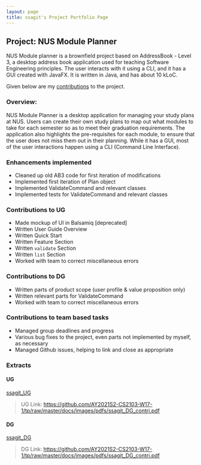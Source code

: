 ```yaml
---
layout: page
title: ssagit's Project Portfolio Page
---
```


## Project: NUS Module Planner

NUS Module planner is a brownfield project based on AddressBook - Level 3, a desktop address book application used for teaching Software Engineering principles. The user interacts with it using a CLI, and it has a GUI created with JavaFX. It is written in Java, and has about 10 kLoC.

Given below are my [contributions](https://nus-cs2103-ay2021s2.github.io/tp-dashboard/?search=&sort=groupTitle&sortWithin=title&timeframe=commit&mergegroup=&groupSelect=groupByRepos&breakdown=true&checkedFileTypes=docs~functional-code~test-code~other&since=&tabOpen=true&tabType=authorship&tabAuthor=ssagit&tabRepo=AY2021S2-CS2103-W17-1%2Ftp%5Bmaster%5D&authorshipIsMergeGroup=false&authorshipFileTypes=docs~functional-code~test-code~other&authorshipIsBinaryFileTypeChecked=false) to the project.

### Overview:

NUS Module Planner is a desktop application for managing your study plans at NUS. Users can create their own study plans to map out what modules to take for each semester so as to meet their graduation requirements. The application also highlights the pre-requisites for each module, to ensure that the user does not miss them out in their planning. While it has a GUI, most of the user interactions happen using a CLI (Command Line Interface).

### Enhancements implemented
- Cleaned up old AB3 code for first iteration of modifications
- Implemented first iteration of Plan object
- Implemented ValidateCommand and relevant classes
- Implemented tests for ValidateCommand and relevant classes
  
### Contributions to UG
- Made mockup of UI in Balsamiq [deprecated]
- Written User Guide Overview
- Written Quick Start
- Written Feature Section
- Written `validate` Section
- Written `list` Section
- Worked with team to correct miscellaneous errors

### Contributions to DG
- Written parts of product scope (user profile & value proposition only)
- Written relevant parts for ValidateCommand
- Worked with team to correct miscellaneous errors

### Contributions to team based tasks
- Managed group deadlines and progress
- Various bug fixes to the project, even parts not implemented by myself, as necessary
- Managed Github issues, helping to link and close as appropriate

### Extracts

#### UG
[ssagit_UG](https://github.com/AY2021S2-CS2103-W17-1/tp/raw/master/docs/images/pdfs/ssagit_UG.pdf)

> UG Link: https://github.com/AY2021S2-CS2103-W17-1/tp/raw/master/docs/images/pdfs/ssagit_DG_contri.pdf

#### DG
[ssagit_DG](https://github.com/AY2021S2-CS2103-W17-1/tp/raw/master/docs/images/pdfs/ssagit_DG_contri.pdf)

> DG Link: https://github.com/AY2021S2-CS2103-W17-1/tp/raw/master/docs/images/pdfs/ssagit_DG_contri.pdf
